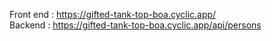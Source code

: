 Front end : https://gifted-tank-top-boa.cyclic.app/ 
<br/>
Backend : https://gifted-tank-top-boa.cyclic.app/api/persons
